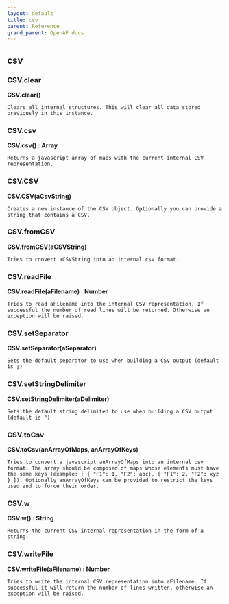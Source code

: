 ```yaml
---
layout: default
title: csv
parent: Reference
grand_parent: OpenAF docs
---
```



## csv

### CSV.clear

__CSV.clear()__

````
Clears all internal structures. This will clear all data stored previously in this instance.
````
### CSV.csv

__CSV.csv() : Array__

````
Returns a javascript array of maps with the current internal CSV representation.
````
### CSV.CSV

__CSV.CSV(aCsvString)__

````
Creates a new instance of the CSV object. Optionally you can provide a string that contains a CSV.
````
### CSV.fromCSV

__CSV.fromCSV(aCSVString)__

````
Tries to convert aCSVString into an internal csv format.
````
### CSV.readFile

__CSV.readFile(aFilename) : Number__

````
Tries to read aFilename into the internal CSV representation. If successful the number of read lines will be returned. Otherwise an exception will be raised.
````
### CSV.setSeparator

__CSV.setSeparator(aSeparator)__

````
Sets the default separator to use when building a CSV output (default is ;)
````
### CSV.setStringDelimiter

__CSV.setStringDelimiter(aDelimiter)__

````
Sets the default string delimited to use when building a CSV output (default is ")
````
### CSV.toCsv

__CSV.toCsv(anArrayOfMaps, anArrayOfKeys)__

````
Tries to convert a javascript anArrayOfMaps into an internal csv format. The array should be composed of maps whose elements must have the same keys (example: [ { "F1": 1, "F2": abc}, { "F1": 2, "F2": xyz } ]). Optionally anArrayOfKeys can be provided to restrict the keys used and to force their order.
````
### CSV.w

__CSV.w() : String__

````
Returns the current CSV internal representation in the form of a string.
````
### CSV.writeFile

__CSV.writeFile(aFilename) : Number__

````
Tries to write the internal CSV representation into aFilename. If successful it will return the number of lines written, otherwise an exception will be raised.
````
